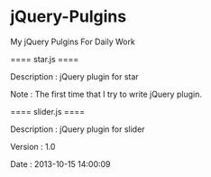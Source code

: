 jQuery-Pulgins
==============

My jQuery Pulgins For Daily Work

==== star.js ====

Description	:	jQuery plugin for star

Note        	:	The first time that I try to write jQuery plugin.


==== slider.js ====

Description	: 	jQuery plugin for slider

Version		:	1.0

Date		:	2013-10-15 14:00:09
